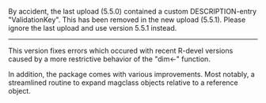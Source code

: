 By accident, the last upload (5.5.0) contained a custom DESCRIPTION-entry "ValidationKey". This has been removed in the new upload (5.5.1). Please ignore the last upload and use version 5.5.1 instead.

----------------------------------------------------------------------------

This version fixes errors which occured with recent R-devel versions caused by a more restrictive behavior of the "dim<-" function.

In addition, the package comes with various improvements. Most notably, a streamlined routine to expand magclass objects relative to a reference object.

